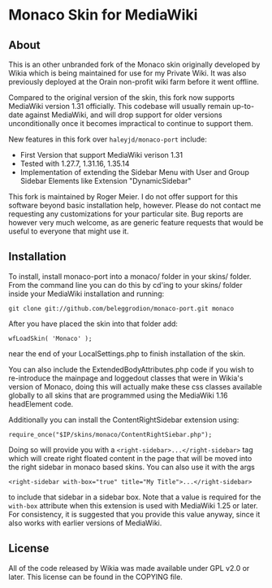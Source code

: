Monaco Skin for MediaWiki
=========================

About
-----

This is an other unbranded fork of the Monaco skin originally developed by Wikia
which is being maintained for use for my Private Wiki. It was
also previously deployed at the Orain non-profit wiki farm before it went 
offline.

Compared to the original version of the skin, this fork now supports MediaWiki
version 1.31 officially.
This codebase will usually remain up-to-date against MediaWiki, and will drop
support for older versions unconditionally once it becomes impractical to
continue to support them.

New features in this fork over `haleyjd/monaco-port` include:  

* First Version that support MediaWiki verison 1.31
* Tested with 1.27.7, 1.31.16, 1.35.14
* Implementation of extending the Sidebar Menu with User and Group Sidebar Elements
  like Extension "DynamicSidebar"

This fork is maintained by Roger Meier. I do not offer support for this
software beyond basic installation help, however. Please do not contact
me requesting any customizations for your particular site. Bug reports
are however very much welcome, as are generic feature requests that 
would be useful to everyone that might use it.

Installation
------------

To install, install monaco-port into a monaco/ folder in your skins/ folder.
From the command line you can do this by cd'ing to your skins/ folder inside
your MediaWiki installation and running:

`git clone git://github.com/beleggrodion/monaco-port.git monaco`

After you have placed the skin into that folder add:

`wfLoadSkin( 'Monaco' );`

near the end of your LocalSettings.php to finish installation of the skin.

You can also include the ExtendedBodyAttributes.php code if you wish to
re-introduce the mainpage and loggedout classes that were in Wikia's version of
Monaco, doing this will actually make these css classes available globally to
all skins that are programmed using the MediaWiki 1.16 headElement code.

Additionally you can install the ContentRightSidebar extension using:

`require_once("$IP/skins/monaco/ContentRightSiebar.php");`

Doing so will provide you with a `<right-sidebar>...</right-sidebar>` tag which 
will create right floated content in the page that will be moved into the right
sidebar in monaco based skins. You can also use it with the args 

`<right-sidebar with-box="true" title="My Title">...</right-sidebar>`

to include that sidebar in a sidebar box. Note that a value is required for 
the `with-box` attribute when this extension is used with MediaWiki 1.25 or
later. For consistency, it is suggested that you provide this value anyway,
since it also works with earlier versions of MediaWiki.

License
-------
All of the code released by Wikia was made available under GPL v2.0 or later.
This license can be found in the COPYING file.
